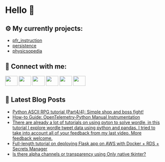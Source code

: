 # Hello 👋

## ⚙️ My currently projects:
- [pfr_instruction](https://github.com/bullbesh/pfr_instruction)
- [persistence](https://github.com/bullbesh/persistence)
- [physicsopedia](https://github.com/bullbesh/physicsopedia)

## 🔎 Connect with me:
[<img height="32" width="40" src="https://cdn.jsdelivr.net/npm/simple-icons@v5/icons/telegram.svg" />](https://t.me/bullbesh)
[<img height="32" width="40" src="https://cdn.jsdelivr.net/npm/simple-icons@v5/icons/vk.svg" />](https://vk.com/bullbesh)
[<img height="32" width="40" src="https://cdn.jsdelivr.net/npm/simple-icons@v5/icons/twitter.svg" />](https://twitter.com/bullbesh1)
[<img height="32" width="40" src="https://cdn.jsdelivr.net/npm/simple-icons@v5/icons/instagram.svg" />](https://www.instagram.com/bullbesh)
[<img height="32" width="40" src="https://cdn.jsdelivr.net/npm/simple-icons@v5/icons/reddit.svg" />](https://www.reddit.com/user/bullbesh)
[<img height="32" width="40" src="https://cdn.jsdelivr.net/npm/simple-icons@v5/icons/youtube.svg" />](https://www.youtube.com/channel/UCtfjRs6uzgq5mfm8S06WTcg)

## 📕 Latest Blog Posts
<!-- BLOG-POST-LIST:START -->
- [Python ASCII RPG tutorial &lpar;Part4/4&rpar;: Simple shop and boss fight!](https://www.reddit.com/r/Python/comments/t5tfh1/python_ascii_rpg_tutorial_part44_simple_shop_and/)
- [How-to Guide: OpenTelemetry-Python Manual Instrumentation](https://www.reddit.com/r/Python/comments/t5teza/howto_guide_opentelemetrypython_manual/)
- [There are already a lot of tutorials on using pyton to solve wordle, in this tutorial I explore wordle tweet data using python and pandas. I tried to take into account all of your feedback from my last video. More feedback welcome.](https://www.reddit.com/r/Python/comments/t5sr3s/there_are_already_a_lot_of_tutorials_on_using/)
- [Full-length tutorial on deploying Flask app on AWS with Docker + RDS + Secrets Manager](https://www.reddit.com/r/Python/comments/t5slmu/fulllength_tutorial_on_deploying_flask_app_on_aws/)
- [Is there alpha channels or transparency using Only native tkinter?](https://www.reddit.com/r/Python/comments/t5rb3b/is_there_alpha_channels_or_transparency_using/)
<!-- BLOG-POST-LIST:END -->
